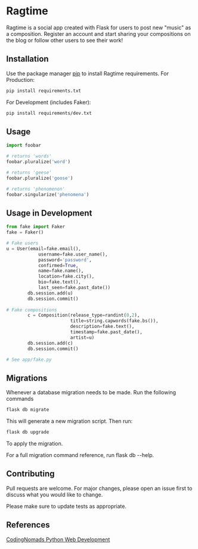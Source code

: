 # Ragtime

Ragtime is a social app created with Flask for users to post new "music" as a composition. Register an account and start sharing your compositions on the blog or follow other users to see their work!
## Installation

Use the package manager [pip](https://pip.pypa.io/en/stable/) to install Ragtime requirements.
For Production:
```bash
pip install requirements.txt
```
For Development (includes Faker):
```bash
pip install requirements/dev.txt
```

## Usage

```python
import foobar

# returns 'words'
foobar.pluralize('word')

# returns 'geese'
foobar.pluralize('goose')

# returns 'phenomenon'
foobar.singularize('phenomena')
```
## Usage in Development
```python
from fake import Faker
fake = Faker()

# Fake users
u = User(email=fake.email(),
            username=fake.user_name(),
            password='password',
            confirmed=True,
            name=fake.name(),
            location=fake.city(),
            bio=fake.text(),
            last_seen=fake.past_date())
        db.session.add(u)
        db.session.commit()
        
# Fake compositions
        c = Composition(release_type=randint(0,2),
                        title=string.capwords(fake.bs()),
                        description=fake.text(),
                        timestamp=fake.past_date(),
                        artist=u)
        db.session.add(c)
        db.session.commit()

# See app/fake.py
```

## Migrations
Whenever a database migration needs to be made. Run the following commands
```bash
flask db migrate
```
This will generate a new migration script. Then run:
```bash
flask db upgrade
```
To apply the migration.

For a full migration command reference, run flask db --help.

## Contributing
Pull requests are welcome. For major changes, please open an issue first to discuss what you would like to change.

Please make sure to update tests as appropriate.

## References
[CodingNomads Python Web Development](https://codingnomads.co/career-track/professional-python-web-development-course)
